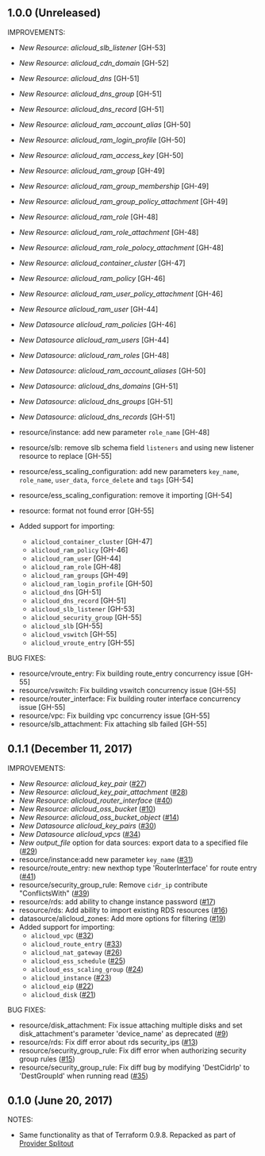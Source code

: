 ## 1.0.0 (Unreleased)

IMPROVEMENTS:

- *New Resource*: _alicloud_slb_listener_ [GH-53]
- *New Resource*: _alicloud_cdn_domain_ [GH-52]
- *New Resource*: _alicloud_dns_ [GH-51]
- *New Resource*: _alicloud_dns_group_ [GH-51]
- *New Resource*: _alicloud_dns_record_ [GH-51]
- *New Resource*: _alicloud_ram_account_alias_ [GH-50]
- *New Resource*: _alicloud_ram_login_profile_ [GH-50]
- *New Resource*: _alicloud_ram_access_key_ [GH-50]
- *New Resource*: _alicloud_ram_group_ [GH-49]
- *New Resource*: _alicloud_ram_group_membership_ [GH-49]
- *New Resource*: _alicloud_ram_group_policy_attachment_ [GH-49]
- *New Resource*: _alicloud_ram_role_ [GH-48]
- *New Resource*: _alicloud_ram_role_attachment_ [GH-48]
- *New Resource*: _alicloud_ram_role_polocy_attachment_ [GH-48]
- *New Resource*: _alicloud_container_cluster_ [GH-47]
- *New Resource:* _alicloud_ram_policy_ [GH-46]
- *New Resource*: _alicloud_ram_user_policy_attachment_ [GH-46]
- *New Resource* _alicloud_ram_user_ [GH-44]
- *New Datasource* _alicloud_ram_policies_ [GH-46]
- *New Datasource* _alicloud_ram_users_ [GH-44]
- *New Datasource*: _alicloud_ram_roles_ [GH-48]
- *New Datasource*: _alicloud_ram_account_aliases_ [GH-50]
- *New Datasource*: _alicloud_dns_domains_ [GH-51]
- *New Datasource*: _alicloud_dns_groups_ [GH-51]
- *New Datasource*: _alicloud_dns_records_ [GH-51]
- resource/instance: add new parameter `role_name` [GH-48]
- resource/slb: remove slb schema field `listeners` and using new listener resource to replace [GH-55]
- resource/ess_scaling_configuration: add new parameters `key_name`, `role_name`, `user_data`, `force_delete` and `tags` [GH-54]
- resource/ess_scaling_configuration: remove it importing [GH-54]
- resource: format not found error [GH-55]

- Added support for importing:
  - `alicloud_container_cluster` [GH-47]
  - `alicloud_ram_policy` [GH-46]
  - `alicloud_ram_user` [GH-44]
  - `alicloud_ram_role` [GH-48]
  - `alicloud_ram_groups` [GH-49]
  - `alicloud_ram_login_profile` [GH-50]
  - `alicloud_dns` [GH-51]
  - `alicloud_dns_record` [GH-51]
  - `alicloud_slb_listener` [GH-53]
  - `alicloud_security_group` [GH-55]
  - `alicloud_slb` [GH-55]
  - `alicloud_vswitch` [GH-55]
  - `alicloud_vroute_entry` [GH-55]

BUG FIXES:

- resource/vroute_entry: Fix building route_entry concurrency issue [GH-55]
- resource/vswitch: Fix building vswitch concurrency issue [GH-55]
- resource/router_interface: Fix building router interface concurrency issue [GH-55]
- resource/vpc: Fix building vpc concurrency issue [GH-55]
- resource/slb_attachment: Fix attaching slb failed [GH-55]

## 0.1.1 (December 11, 2017)

IMPROVEMENTS:

- *New Resource:* _alicloud_key_pair_ ([#27](https://github.com/terraform-providers/terraform-provider-alicloud/pull/27))
- *New Resource*: _alicloud_key_pair_attachment_ ([#28](https://github.com/terraform-providers/terraform-provider-alicloud/pull/28))
- *New Resource*: _alicloud_router_interface_ ([#40](https://github.com/terraform-providers/terraform-provider-alicloud/pull/40))
- *New Resource:* _alicloud_oss_bucket_ ([#10](https://github.com/terraform-providers/terraform-provider-alicloud/pull/10))
- *New Resource*: _alicloud_oss_bucket_object_ ([#14](https://github.com/terraform-providers/terraform-provider-alicloud/pull/14))
- *New Datasource* _alicloud_key_pairs_ ([#30](https://github.com/terraform-providers/terraform-provider-alicloud/pull/30))
- *New Datasource* _alicloud_vpcs_ ([#34](https://github.com/terraform-providers/terraform-provider-alicloud/pull/34))
- *New output_file* option for data sources: export data to a specified file ([#29](https://github.com/terraform-providers/terraform-provider-alicloud/pull/29))
- resource/instance:add new parameter `key_name` ([#31](https://github.com/terraform-providers/terraform-provider-alicloud/pull/31))
- resource/route_entry: new nexthop type 'RouterInterface' for route entry ([#41](https://github.com/terraform-providers/terraform-provider-alicloud/pull/41))
- resource/security_group_rule: Remove `cidr_ip` contribute "ConflictsWith" ([#39](https://github.com/terraform-providers/terraform-provider-alicloud/pull/39))
- resource/rds: add ability to change instance password ([#17](https://github.com/terraform-providers/terraform-provider-alicloud/pull/17))
- resource/rds: Add ability to import existing RDS resources ([#16](https://github.com/terraform-providers/terraform-provider-alicloud/pull/16))
- datasource/alicloud_zones: Add more options for filtering ([#19](https://github.com/terraform-providers/terraform-provider-alicloud/pull/19))
- Added support for importing:
  - `alicloud_vpc` ([#32](https://github.com/terraform-providers/terraform-provider-alicloud/pull/32))
  - `alicloud_route_entry` ([#33](https://github.com/terraform-providers/terraform-provider-alicloud/pull/33))
  - `alicloud_nat_gateway` ([#26](https://github.com/terraform-providers/terraform-provider-alicloud/pull/26))
  - `alicloud_ess_schedule` ([#25](https://github.com/terraform-providers/terraform-provider-alicloud/pull/25))
  - `alicloud_ess_scaling_group` ([#24](https://github.com/terraform-providers/terraform-provider-alicloud/pull/24))
  - `alicloud_instance` ([#23](https://github.com/terraform-providers/terraform-provider-alicloud/pull/23))
  - `alicloud_eip` ([#22](https://github.com/terraform-providers/terraform-provider-alicloud/pull/22))
  - `alicloud_disk` ([#21](https://github.com/terraform-providers/terraform-provider-alicloud/pull/21))

BUG FIXES:

- resource/disk_attachment: Fix issue attaching multiple disks and set disk_attachment's parameter 'device_name' as deprecated ([#9](https://github.com/terraform-providers/terraform-provider-alicloud/pull/9))
- resource/rds: Fix diff error about rds security_ips ([#13](https://github.com/terraform-providers/terraform-provider-alicloud/pull/13))
- resource/security_group_rule: Fix diff error when authorizing security group rules ([#15](https://github.com/terraform-providers/terraform-provider-alicloud/pull/15))
- resource/security_group_rule: Fix diff bug by modifying 'DestCidrIp' to 'DestGroupId' when running read ([#35](https://github.com/terraform-providers/terraform-provider-alicloud/pull/35))


## 0.1.0 (June 20, 2017)

NOTES:

* Same functionality as that of Terraform 0.9.8. Repacked as part of [Provider Splitout](https://www.hashicorp.com/blog/upcoming-provider-changes-in-terraform-0-10/)